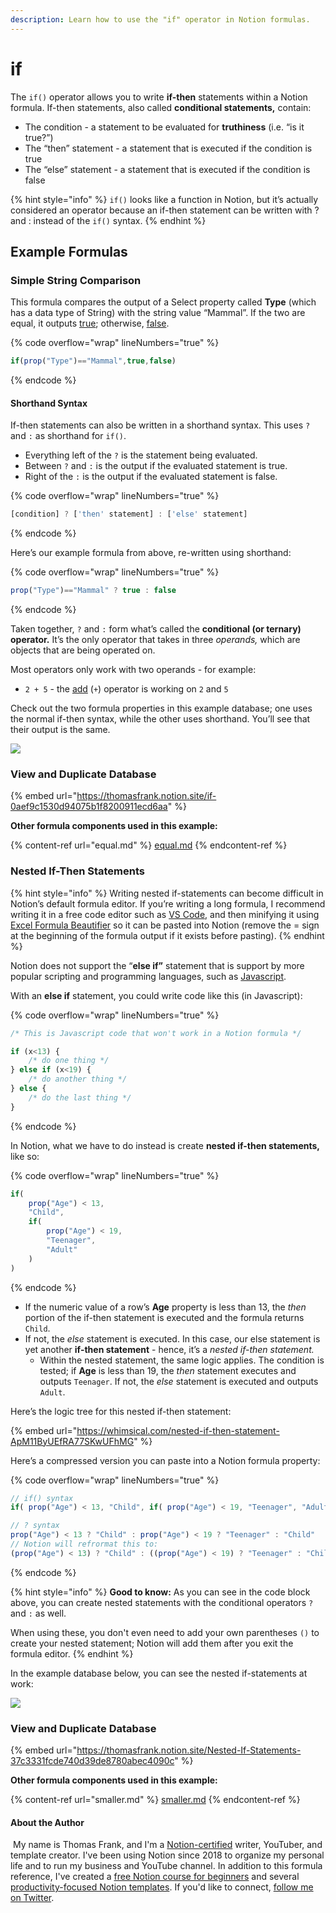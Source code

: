 ```yaml
---
description: Learn how to use the "if" operator in Notion formulas.
---
```


# if

The `if()` operator allows you to write **if-then** statements within a Notion formula. If-then statements, also called **conditional statements,** contain:

* The condition - a statement to be evaluated for **truthiness** (i.e. “is it true?”)
* The “then” statement - a statement that is executed if the condition is true
* The “else” statement - a statement that is executed if the condition is false

{% hint style="info" %}
`if()` looks like a function in Notion, but it’s actually considered an operator because an if-then statement can be written with ? and : instead of the `if()` syntax.
{% endhint %}

## Example Formulas

### Simple String Comparison

This formula compares the output of a Select property called **Type** (which has a data type of String) with the string value “Mammal”. If the two are equal, it outputs [true](../constants/true.md); otherwise, [false](../constants/false.md).

{% code overflow="wrap" lineNumbers="true" %}
```jsx
if(prop("Type")=="Mammal",true,false)
```
{% endcode %}

#### Shorthand Syntax

If-then statements can also be written in a shorthand syntax. This uses `?` and `:` as shorthand for `if()`.

* Everything left of the `?` is the statement being evaluated.&#x20;
* Between `?` and `:` is the output if the evaluated statement is true.
* Right of the `:` is the output if the evaluated statement is false.

{% code overflow="wrap" lineNumbers="true" %}
```jsx
[condition] ? ['then' statement] : ['else' statement]
```
{% endcode %}

Here’s our example formula from above, re-written using shorthand:

{% code overflow="wrap" lineNumbers="true" %}
```jsx
prop("Type")=="Mammal" ? true : false
```
{% endcode %}

Taken together, `?` and `:` form what’s called the **conditional (or ternary) operator.** It’s the only operator that takes in three _operands,_ which are objects that are being operated on.&#x20;

Most operators only work with two operands - for example:

* `2 + 5` - the [add](add.md) (`+`) operator is working on `2` and `5`

Check out the two formula properties in this example database; one uses the normal if-then syntax, while the other uses shorthand. You’ll see that their output is the same.

![](<../../.gitbook/assets/Animal Types.png>)

### View and Duplicate Database

{% embed url="https://thomasfrank.notion.site/if-0aef9c1530d94075b1f8200911ecd6aa" %}

**Other formula components used in this example:**

{% content-ref url="equal.md" %}
[equal.md](equal.md)
{% endcontent-ref %}

### Nested If-Then Statements

{% hint style="info" %}
Writing nested if-statements can become difficult in Notion’s default formula editor. If you’re writing a long formula, I recommend writing it in a free code editor such as [VS Code](https://code.visualstudio.com/), and then minifying it using [Excel Formula Beautifier](https://www.excelformulabeautifier.com/) so it can be pasted into Notion (remove the = sign at the beginning of the formula output if it exists before pasting).
{% endhint %}

Notion does not support the “**else if”** statement that is support by more popular scripting and programming languages, such as [Javascript](https://developer.mozilla.org/en-US/docs/Web/JavaScript/Reference/Statements/if...else#description).

With an **else if** statement, you could write code like this (in Javascript):

{% code overflow="wrap" lineNumbers="true" %}
```jsx
/* This is Javascript code that won't work in a Notion formula */

if (x<13) {
	/* do one thing */
} else if (x<19) {
	/* do another thing */
} else {
	/* do the last thing */
}
```
{% endcode %}

In Notion, what we have to do instead is create **nested if-then statements,** like so:

{% code overflow="wrap" lineNumbers="true" %}
```jsx
if(
	prop("Age") < 13,
	"Child",
	if(
		prop("Age") < 19,
		"Teenager",
		"Adult"
	)
)
```
{% endcode %}

* If the numeric value of a row’s **Age** property is less than 13, the _then_ portion of the if-then statement is executed and the formula returns `Child`.
* If not, the _else_ statement is executed. In this case, our else statement is yet another **if-then statement** - hence, it’s a _nested if-then statement._
  * Within the nested statement, the same logic applies. The condition is tested; if **Age** is less than 19, the _then_ statement executes and outputs `Teenager`. If not, the _else_ statement is executed and outputs `Adult`.

Here’s the logic tree for this nested if-then statement:

{% embed url="https://whimsical.com/nested-if-then-statement-ApM11ByUEfRA77SKwUFhMG" %}

Here’s a compressed version you can paste into a Notion formula property:

{% code overflow="wrap" lineNumbers="true" %}
```jsx
// if() syntax
if( prop("Age") < 13, "Child", if( prop("Age") < 19, "Teenager", "Adult" ) )

// ? syntax
prop("Age") < 13 ? "Child" : prop("Age") < 19 ? "Teenager" : "Child"
// Notion will refrormat this to:
(prop("Age") < 13) ? "Child" : ((prop("Age") < 19) ? "Teenager" : "Child")
```
{% endcode %}

{% hint style="info" %}
**Good to know:** As you can see in the code block above, you can create nested statements with the conditional operators `?` and `:` as well.&#x20;

When using these, you don't even need to add your own parentheses `()` to create your nested statement; Notion will add them after you exit the formula editor.
{% endhint %}

In the example database below, you can see the nested if-statements at work:

![](<../../.gitbook/assets/Stages of Life.png>)

### View and Duplicate Database

{% embed url="https://thomasfrank.notion.site/Nested-If-Statements-37c3331fcde740d39de8780abec4090c" %}

**Other formula components used in this example:**

{% content-ref url="smaller.md" %}
[smaller.md](smaller.md)
{% endcontent-ref %}

#### About the Author

<img src="../../.gitbook/assets/Notion Fundamentals with Thomas Frank - Avatar 2021 compressed (1).png" alt="" data-size="line"> My name is Thomas Frank, and I'm a [Notion-certified](https://www.credly.com/badges/95fae13a-17bf-4b4a-a3d2-d58c8a3e6a2a/public\_url) writer, YouTuber, and template creator. I've been using Notion since 2018 to organize my personal life and to run my business and YouTube channel. In addition to this formula reference, I've created a [free Notion course for beginners](https://thomasjfrank.com/fundamentals/) and several [productivity-focused Notion templates](https://thomasjfrank.com/templates/). If you'd like to connect, [follow me on Twitter](https://twitter.com/TomFrankly).
